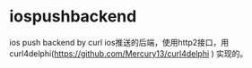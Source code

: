 # iospushbackend
ios push backend by curl
ios推送的后端，使用http2接口，用curl4delphi(https://github.com/Mercury13/curl4delphi ) 实现的。
